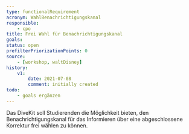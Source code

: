 ```yaml
---
type: functionalRequirement
acronym: WahlBenachrichtigungskanal
responsible: 
    - cpo
title: Frei Wahl für Benachrichtigungskanal
goals: 
status: open
prefilterPriorizationPoints: 0
source:
    - [workshop, waltDisney]
history:
    v1:
        date: 2021-07-08
        comment: initially created
todo: 
    - goals ergänzen
---
```


Das DiveKit soll Studierenden die Möglichkeit bieten, den Benachrichtigungskanal für das Informieren über eine abgeschlossene Korrektur frei wählen zu können.
